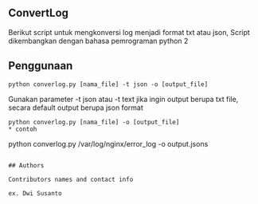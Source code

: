 ## ConvertLog

Berikut script untuk mengkonversi log menjadi format txt atau json, 
Script dikembangkan dengan bahasa pemrograman python 2

## Penggunaan
```
python converlog.py [nama_file] -t json -o [output_file]
```
Gunakan parameter -t json atau -t text jika ingin output berupa txt file, secara default output berupa json format
```
python converlog.py [nama_file] -o [output_file]
* contoh
```
python converlog.py /var/log/nginx/error_log -o output.jsons
```

## Authors

Contributors names and contact info

ex. Dwi Susanto 
